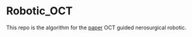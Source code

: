# Robotic_OCT
This repo is the algorithm for the [paper]([https://link-url-here.org](https://ieeexplore.ieee.org/abstract/document/10130184)https://ieeexplore.ieee.org/abstract/document/10130184) OCT guided nerosurgical robotic.
